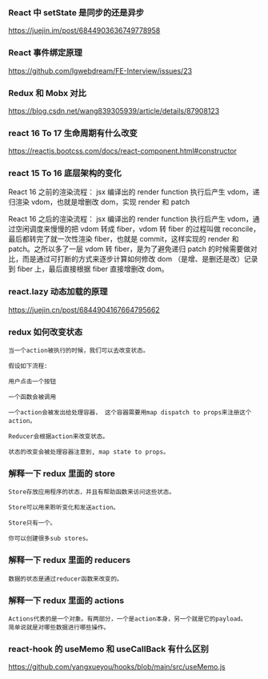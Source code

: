 ### React 中 setState 是同步的还是异步

https://juejin.im/post/6844903636749778958

### React 事件绑定原理

https://github.com/lgwebdream/FE-Interview/issues/23

### Redux 和 Mobx 对比

https://blog.csdn.net/wang839305939/article/details/87908123

### react 16 To 17 生命周期有什么改变

https://reactjs.bootcss.com/docs/react-component.html#constructor


### react 15 To 16 底层架构的变化

React 16 之前的渲染流程： jsx 编译出的 render function 执行后产生 vdom，递归渲染 vdom，也就是增删改 dom，实现 render 和 patch

React 16 之后的渲染流程： jsx 编译出的 render function 执行后产生 vdom，通过空闲调度来慢慢的把 vdom 转成 fiber，vdom 转 fiber 的过程叫做 reconcile，最后都转完了就一次性渲染 fiber，也就是 commit，这样实现的 render 和 patch。之所以多了一层 vdom 转 fiber，是为了避免递归 patch 的时候需要做对比，而是通过可打断的方式来逐步计算如何修改 dom （是增、是删还是改）记录到 fiber 上，最后直接根据 fiber 直接增删改 dom。

### react.lazy 动态加载的原理

https://juejin.cn/post/6844904167664795662

### redux 如何改变状态

```
当一个action被执行的时候，我们可以去改变状态。

假设如下流程:

用户点击一个按钮

一个函数会被调用

一个action会被发出给处理容器， 这个容器需要用map dispatch to props来注册这个action。

Reducer会根据action来改变状态。

状态的改变会被处理容器注意到, map state to props。
```

### 解释一下 redux 里面的 store

```
Store存放应用程序的状态，并且有帮助函数来访问这些状态。

Store可以用来聆听变化和发送action。

Store只有一个。

你可以创建很多sub stores。
```

### 解释一下 redux 里面的 reducers

```
数据的状态是通过reducer函数来改变的。
```

### 解释一下 redux 里面的 actions

```
Actions代表的是一个对象。有两部分，一个是action本身，另一个就是它的payload。
简单说就是对哪些数据进行哪些操作。
```

### react-hook 的 useMemo 和 useCallBack 有什么区别

https://github.com/yangxueyou/hooks/blob/main/src/useMemo.js
